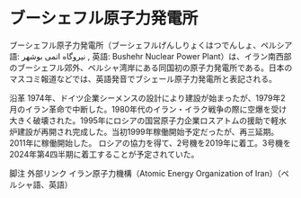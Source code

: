 # ブーシェフル原子力発電所

ブーシェフル原子力発電所（ブーシェフルげんしりょくはつでんしょ、ペルシア語: نیروگاه اتمی بوشهر , 英語: Bushehr Nuclear Power Plant）は、イラン南西部のブーシェフル郊外、ペルシャ湾岸にある同国初の原子力発電所である。日本のマスコミ報道などでは、英語発音でブシェール原子力発電所と表記される。

沿革
1974年、ドイツ企業シーメンスの設計により建設が始まったが、1979年2月のイラン革命で中断した。1980年代のイラン・イラク戦争の際に空爆を受け大きく破壊された。1995年にロシアの国営原子力企業ロスアトムの援助で軽水炉建設が再開され完成した。当初1999年稼働開始予定だったが、再三延期。2011年に稼働開始した。
ロシアの協力を得て、2号機を2019年に着工。3号機を2024年第4四半期に着工することが予定されていた。

脚注
外部リンク
イラン原子力機構（Atomic Energy Organization of Iran）（ペルシャ語、英語）